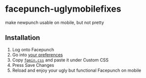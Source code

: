 # facepunch-uglymobilefixes
make newpunch usable on mobile, but not pretty

## Installation
1. Log onto Facepunch
2. Go into [your preferences](https://forum.facepunch.com/user/options/)
3. Copy [`fpmin.css`](https://github.com/otmeek/facepunch-uglymobilefixes/blob/master/fpmin.css) and paste it under Custom CSS
4. Press Save Changes
5. Reload and enjoy your ugly but functional Facepunch on mobile
